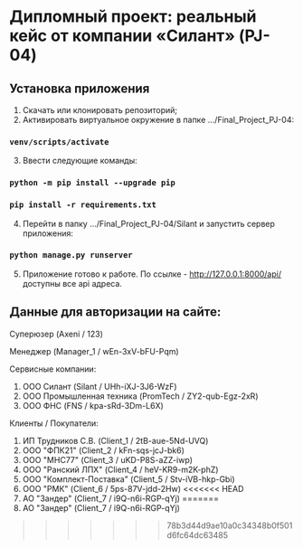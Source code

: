 # Дипломный проект: реальный кейс от компании «Силант» (PJ-04)

## Установка приложения

1. Скачать или клонировать репозиторий;
2. Активировать виртуальное окружение в папке .../Final_Project_PJ-04:
### `venv/scripts/activate`
3. Ввести следующие команды:
### `python -m pip install --upgrade pip`
### `pip install -r requirements.txt`
4. Перейти в папку .../Final_Project_PJ-04/Silant и запустить сервер приложения:
### `python manage.py runserver`
5. Приложение готово к работе. По ссылке - http://127.0.0.1:8000/api/ доступны все api адреса.

## Данные для авторизации на сайте:
Суперюзер (Axeni / 123)

Менеджер (Manager_1 / wEn-3xV-bFU-Pqm)

Сервисные компании:

1. ООО Силант (Silant / UHh-iXJ-3J6-WzF)
2. ООО Промышленная техника (PromTech / ZY2-qub-Egz-2xR)
3. ООО ФНС (FNS / kpa-sRd-3Dm-L6X)


Клиенты / Покупатели:

1. ИП Трудников С.В. (Client_1 / 2tB-aue-5Nd-UVQ)
2. ООО "ФПК21" (Client_2 / kFn-sqs-jcJ-bk6)
3. ООО "МНС77" (Client_3 / uKD-P8S-aZZ-iwp)
4. ООО "Ранский ЛПХ" (Client_4 / heV-KR9-m2K-phZ)
5. ООО "Комплект-Поставка" (Client_5 / Stv-iVB-hkp-Gbi)
6. ООО "РМК" (Client_6 / 5ps-87V-jdd-2Hw)
<<<<<<< HEAD
7. АО "Зандер" (Client_7 / i9Q-n6i-RGP-qYj)
=======
7. АО "Зандер" (Client_7 / i9Q-n6i-RGP-qYj)
>>>>>>> 78b3d44d9ae10a0c34348b0f501d6fc64dc63485
